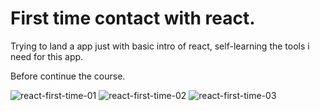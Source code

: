# First time contact with react.
<p>
Trying to land a app just with basic intro of react,
self-learning the tools i need for this app.

Before continue the course.
</p>

![react-first-time-01](https://user-images.githubusercontent.com/92688864/162404611-ed4e9567-f374-4222-9364-f64eddebf1e7.gif)
![react-first-time-02](https://user-images.githubusercontent.com/92688864/162404655-1ca03956-0ecd-4dd7-8918-2a10e5ebd283.gif)
![react-first-time-03](https://user-images.githubusercontent.com/92688864/162404678-a3a60385-57f6-4dd0-a7c7-02b7e68d9ffc.gif)
